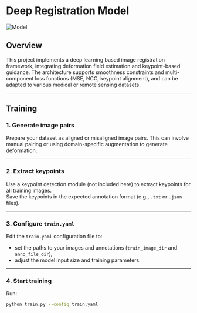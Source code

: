 # Deep Registration Model

![Model](../images/model.png)

## Overview

This project implements a deep learning based image registration framework, integrating deformation field estimation and keypoint-based guidance. The architecture supports smoothness constraints and multi-component loss functions (MSE, NCC, keypoint alignment), and can be adapted to various medical or remote sensing datasets.

---

## Training

### 1. Generate image pairs

Prepare your dataset as aligned or misaligned image pairs. This can involve manual pairing or using domain-specific augmentation to generate deformation.

---

### 2. Extract keypoints

Use a keypoint detection module (not included here) to extract keypoints for all training images.  
Save the keypoints in the expected annotation format (e.g., `.txt` or `.json` files).

---

### 3. Configure `train.yaml`

Edit the `train.yaml` configuration file to:

- set the paths to your images and annotations (`train_image_dir` and `anno_file_dir`),
- adjust the model input size and training parameters.

---

### 4. Start training

Run:

```bash
python train.py --config train.yaml
